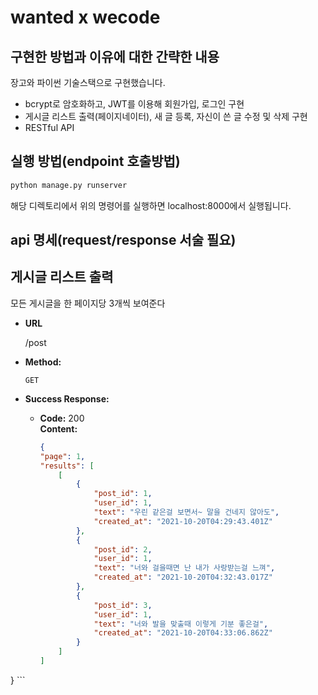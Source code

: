 # wanted x wecode

## 구현한 방법과 이유에 대한 간략한 내용

장고와 파이썬 기술스택으로 구현했습니다.
- bcrypt로 암호화하고, JWT를 이용해 회원가입, 로그인 구현
- 게시글 리스트 출력(페이지네이터), 새 글 등록, 자신이 쓴 글 수정 및 삭제 구현 
- RESTful API
## 실행 방법(endpoint 호출방법)

```python
python manage.py runserver
```
해당 디렉토리에서 위의 명령어를 실행하면 localhost:8000에서 실행됩니다. 
## api 명세(request/response 서술 필요)

**게시글 리스트 출력**
----
 모든 게시글을 한 페이지당 3개씩 보여준다

* **URL**

  /post

* **Method:**

  `GET`

* **Success Response:**

  * **Code:** 200 <br />
    **Content:**
    ```json
    {
    "page": 1,
    "results": [
        [
            {
                "post_id": 1,
                "user_id": 1,
                "text": "우린 같은걸 보면서~ 말을 건네지 않아도",
                "created_at": "2021-10-20T04:29:43.401Z"
            },
            {
                "post_id": 2,
                "user_id": 1,
                "text": "너와 걸을때면 난 내가 사랑받는걸 느껴",
                "created_at": "2021-10-20T04:32:43.017Z"
            },
            {
                "post_id": 3,
                "user_id": 1,
                "text": "너와 발을 맞출때 이렇게 기분 좋은걸",
                "created_at": "2021-10-20T04:33:06.862Z"
            }
        ]
    ]
}
    ```




